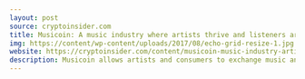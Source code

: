 ```yaml
---
layout: post
source: cryptoinsider.com
title: Musicoin: A music industry where artists thrive and listeners are rewarded - Crypto Insider - Bitcoin News
img: https://content/wp-content/uploads/2017/08/echo-grid-resize-1.jpg
website: https://cryptoinsider.com/content/musicoin-music-industry-artists-listeners-rewarded/index.html
description: Musicoin allows artists and consumers to exchange music and value on a frictionless platform, causing a possible revival of the music industry.
---
```


